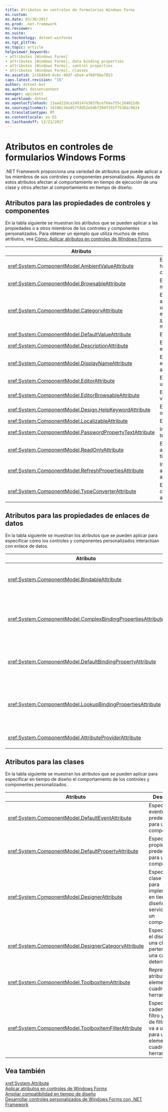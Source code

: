 ```yaml
---
title: Atributos en controles de formularios Windows Forms
ms.custom: 
ms.date: 03/30/2017
ms.prod: .net-framework
ms.reviewer: 
ms.suite: 
ms.technology: dotnet-winforms
ms.tgt_pltfrm: 
ms.topic: article
helpviewer_keywords:
- attributes [Windows Forms]
- attributes [Windows Forms], data binding properties
- attributes [Windows Forms], control properties
- attributes [Windows Forms], classes
ms.assetid: 2c5640e9-6c6c-49d7-a5e4-a768f6be7853
caps.latest.revision: "15"
author: dotnet-bot
ms.author: dotnetcontent
manager: wpickett
ms.workload: dotnet
ms.openlocfilehash: 13aad22dca249147e3037bcef6da755c264021db
ms.sourcegitcommit: 16186c34a957fdd52e5db7294f291f7530ac9d24
ms.translationtype: MT
ms.contentlocale: es-ES
ms.lasthandoff: 12/22/2017
---
```

# <a name="attributes-in-windows-forms-controls"></a>Atributos en controles de formularios Windows Forms
.NET Framework proporciona una variedad de atributos que puede aplicar a los miembros de sus controles y componentes personalizados. Algunos de estos atributos afectan al comportamiento en tiempo de ejecución de una clase y otros afectan al comportamiento en tiempo de diseño.  
  
## <a name="attributes-for-control-and-component-properties"></a>Atributos para las propiedades de controles y componentes  
 En la tabla siguiente se muestran los atributos que se pueden aplicar a las propiedades o a otros miembros de los controles y componentes personalizados. Para obtener un ejemplo que utiliza muchos de estos atributos, vea [Cómo: Aplicar atributos en controles de Windows Forms](../../../../docs/framework/winforms/controls/how-to-apply-attributes-in-windows-forms-controls.md).  
  
|Atributo|Descripción|  
|---------------|-----------------|  
|<xref:System.ComponentModel.AmbientValueAttribute>|Especifica el valor para pasar a una propiedad que hace que esta obtenga su valor de otro origen. Esto se conoce como *ambiente*.|  
|<xref:System.ComponentModel.BrowsableAttribute>|Especifica si una propiedad o un evento se debería mostrar en una ventana **Propiedades**.|  
|<xref:System.ComponentModel.CategoryAttribute>|Especifica el nombre de la categoría en la que desea agrupar la propiedad o evento cuando se muestre en una <xref:System.Windows.Forms.PropertyGrid> establecer control <xref:System.Windows.Forms.PropertySort.Categorized> modo.|  
|<xref:System.ComponentModel.DefaultValueAttribute>|Especifica el valor predeterminado de una propiedad.|  
|<xref:System.ComponentModel.DescriptionAttribute>|Especifica una descripción para una propiedad o evento.|  
|<xref:System.ComponentModel.DisplayNameAttribute>|Especifica el nombre para mostrar de una propiedad, evento o método `public``void` que no toma ningún argumento.|  
|<xref:System.ComponentModel.EditorAttribute>|Especifica el editor que se va a utilizar para cambiar una propiedad.|  
|<xref:System.ComponentModel.EditorBrowsableAttribute>|Especifica que una propiedad o un método son visibles en un editor.|  
|<xref:System.ComponentModel.Design.HelpKeywordAttribute>|Especifica la palabra clave de contexto para una clase o miembro.|  
|<xref:System.ComponentModel.LocalizableAttribute>|Especifica si se debería localizar una propiedad.|  
|<xref:System.ComponentModel.PasswordPropertyTextAttribute>|Indica los caracteres que ocultan la representación del texto de un objeto, como asteriscos.|  
|<xref:System.ComponentModel.ReadOnlyAttribute>|Especifica si la propiedad a la que se enlaza este atributo es de solo lectura o de lectura y escritura en tiempo de diseño.|  
|<xref:System.ComponentModel.RefreshPropertiesAttribute>|Indica que la cuadrícula de la propiedad debería actualizarse cuando cambia el valor de propiedad asociado.|  
|<xref:System.ComponentModel.TypeConverterAttribute>|Especifica el tipo que se debe utilizar como convertidor para el objeto al que está enlazado este atributo.|  
  
## <a name="attributes-for-data-binding-properties"></a>Atributos para las propiedades de enlaces de datos  
 En la tabla siguiente se muestran los atributos que se pueden aplicar para especificar cómo los controles y componentes personalizados interactúan con enlace de datos.  
  
|Atributo|Descripción|  
|---------------|-----------------|  
|<xref:System.ComponentModel.BindableAttribute>|Especifica si una propiedad se utiliza normalmente para enlace.|  
|<xref:System.ComponentModel.ComplexBindingPropertiesAttribute>|Especifica las propiedades del origen de datos y del miembro de datos para un componente.|  
|<xref:System.ComponentModel.DefaultBindingPropertyAttribute>|Especifica la propiedad de enlace predeterminada para un componente.|  
|<xref:System.ComponentModel.LookupBindingPropertiesAttribute>|Especifica las propiedades del origen de datos y del miembro de datos para un componente.|  
|<xref:System.ComponentModel.AttributeProviderAttribute>|Habilita la redirección del atributo.|  
  
## <a name="attributes-for-classes"></a>Atributos para las clases  
 En la tabla siguiente se muestran los atributos que se pueden aplicar para especificar en tiempo de diseño el comportamiento de los controles y componentes personalizados.  
  
|Atributo|Descripción|  
|---------------|-----------------|  
|<xref:System.ComponentModel.DefaultEventAttribute>|Especifica el evento predeterminado para un componente.|  
|<xref:System.ComponentModel.DefaultPropertyAttribute>|Especifica la propiedad predeterminada para un componente.|  
|<xref:System.ComponentModel.DesignerAttribute>|Especifica la clase utilizada para implementar, en tiempo de diseño, los servicios para un componente.|  
|<xref:System.ComponentModel.DesignerCategoryAttribute>|Especifica que el diseñador de una clase pertenece a una categoría determinada.|  
|<xref:System.ComponentModel.ToolboxItemAttribute>|Representa un atributo de un elemento del cuadro de herramientas.|  
|<xref:System.ComponentModel.ToolboxItemFilterAttribute>|Especifica la cadena del filtro y el tipo de filtro que se va a utilizar para un elemento del cuadro de herramientas.|  
  
## <a name="see-also"></a>Vea también  
 <xref:System.Attribute>  
 [Aplicar atributos en controles de Windows Forms](../../../../docs/framework/winforms/controls/how-to-apply-attributes-in-windows-forms-controls.md)  
 [Ampliar compatibilidad en tiempo de diseño](http://msdn.microsoft.com/library/d6ac8a6a-42fd-4bc8-bf33-b212811297e2)  
 [Desarrollar controles personalizados de Windows Forms con .NET Framework](../../../../docs/framework/winforms/controls/developing-custom-windows-forms-controls.md)
